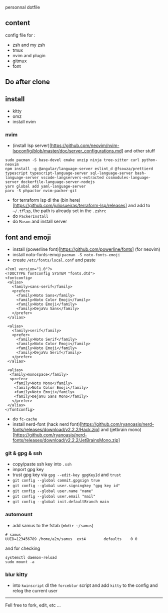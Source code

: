 personnal dotfile

## content

config file for :
- zsh and my zsh
- tmux
- nvim and plugin
- gitmux
- font

## Do after clone

## install
- kitty
- omz
- install nvim

### nvim
- (install lsp server)[https://github.com/neovim/nvim-lspconfig/blob/master/doc/server_configurations.md] and other stuff
```
sudo pacman -S base-devel cmake unzip ninja tree-sitter curl python-neovim
npm install -g @angular/language-server eslint_d @fsouza/prettierd typescript typescript-language-server sql-language-server bash-language-server vscode-langservers-extracted cssmodules-language-server dockerfile-language-server-nodejs
yarn global add yaml-language-server
paru -S phpactor nvim-packer-git
```
- for terraform lsp dl the (bin here)[https://github.com/juliosueiras/terraform-lsp/releases] and add to `~/.tflsp`, the path is already set in the `.zshrc`
- do `PackerInstall`
- do `Mason` and install server

## font and emoji
- install (powerline font)[https://github.com/powerline/fonts] (for neovim)
- install noto-fonts-emoji `pacman -S noto-fonts-emoji`
- create `/etc/fonts/local.conf` and paste
```
<?xml version="1.0"?>
<!DOCTYPE fontconfig SYSTEM "fonts.dtd">
<fontconfig>
 <alias>
   <family>sans-serif</family>
   <prefer>
     <family>Noto Sans</family>
     <family>Noto Color Emoji</family>
     <family>Noto Emoji</family>
     <family>DejaVu Sans</family>
   </prefer> 
 </alias>

 <alias>
   <family>serif</family>
   <prefer>
     <family>Noto Serif</family>
     <family>Noto Color Emoji</family>
     <family>Noto Emoji</family>
     <family>DejaVu Serif</family>
   </prefer>
 </alias>

 <alias>
  <family>monospace</family>
  <prefer>
    <family>Noto Mono</family>
    <family>Noto Color Emoji</family>
    <family>Noto Emoji</family>
    <family>DejaVu Sans Mono</family>
   </prefer>
 </alias>
</fontconfig>
```
- do `fc-cache`
- install nerd-font (hack nerd font)[https://github.com/ryanoasis/nerd-fonts/releases/download/v2.2.2/Hack.zip] and (jetbrain mono)[https://github.com/ryanoasis/nerd-fonts/releases/download/v2.2.2/JetBrainsMono.zip]

### git & gpg & ssh
- copy/paste ssh key into `.ssh`
- import gpg key
- trust gpg key via `gpg --edit-key gpgKeyId` and `trust`
- `git config --global commit.gpgsign true`
- `git config --global user.signingkey "gpg key id"`
- `git config --global user.name "name"`
- `git config --global user.email "mail"`
- `git config --global init.defaultBranch main`

### automount
- add samus to the fstab (`mkdir ~/samus`)
```
# samus
UUID=123456789 /home/a2n/samus	ext4		defaults	0 0
```
and for checking
```
systemctl daemon-reload
sudo mount -a
```

### blur kitty
- into `kwinscript` dl the `forceblur` script and add `kitty` to the config and relog the current user

---

Fell free to fork, edit, etc ...
